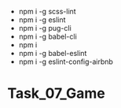 - npm i -g scss-lint
- npm i -g eslint
- npm i -g pug-cli
- npm i -g babel-cli
- npm i
- npm i -g babel-eslint
- npm i -g eslint-config-airbnb
  
# Task_07_Game
